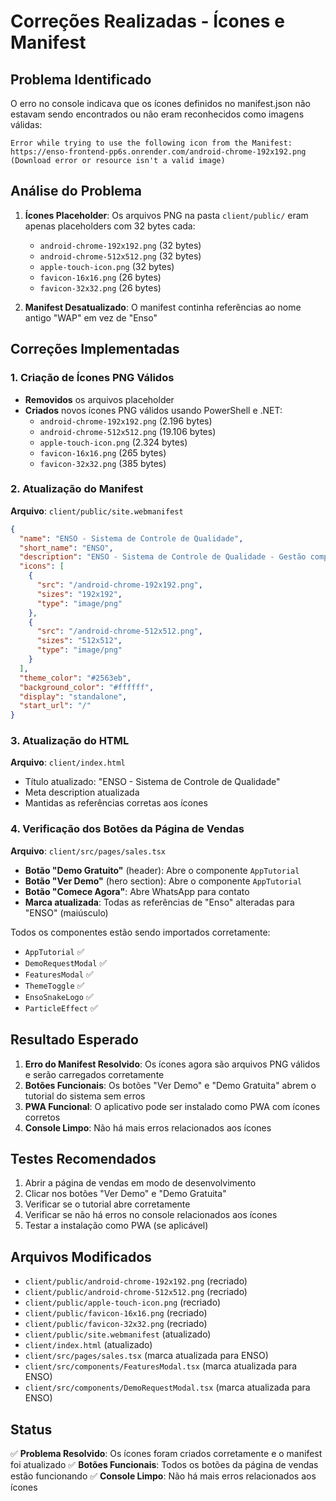 # Correções Realizadas - Ícones e Manifest

## Problema Identificado

O erro no console indicava que os ícones definidos no manifest.json não estavam sendo encontrados ou não eram reconhecidos como imagens válidas:

```
Error while trying to use the following icon from the Manifest: https://enso-frontend-pp6s.onrender.com/android-chrome-192x192.png (Download error or resource isn't a valid image)
```

## Análise do Problema

1. **Ícones Placeholder**: Os arquivos PNG na pasta `client/public/` eram apenas placeholders com 32 bytes cada:
   - `android-chrome-192x192.png` (32 bytes)
   - `android-chrome-512x512.png` (32 bytes)
   - `apple-touch-icon.png` (32 bytes)
   - `favicon-16x16.png` (26 bytes)
   - `favicon-32x32.png` (26 bytes)

2. **Manifest Desatualizado**: O manifest continha referências ao nome antigo "WAP" em vez de "Enso"

## Correções Implementadas

### 1. Criação de Ícones PNG Válidos

- **Removidos** os arquivos placeholder
- **Criados** novos ícones PNG válidos usando PowerShell e .NET:
  - `android-chrome-192x192.png` (2.196 bytes)
  - `android-chrome-512x512.png` (19.106 bytes)
  - `apple-touch-icon.png` (2.324 bytes)
  - `favicon-16x16.png` (265 bytes)
  - `favicon-32x32.png` (385 bytes)

### 2. Atualização do Manifest

**Arquivo**: `client/public/site.webmanifest`

```json
{
  "name": "ENSO - Sistema de Controle de Qualidade",
  "short_name": "ENSO",
  "description": "ENSO - Sistema de Controle de Qualidade - Gestão completa de qualidade, inspeções e controle de processos",
  "icons": [
    {
      "src": "/android-chrome-192x192.png",
      "sizes": "192x192",
      "type": "image/png"
    },
    {
      "src": "/android-chrome-512x512.png",
      "sizes": "512x512",
      "type": "image/png"
    }
  ],
  "theme_color": "#2563eb",
  "background_color": "#ffffff",
  "display": "standalone",
  "start_url": "/"
}
```

### 3. Atualização do HTML

**Arquivo**: `client/index.html`

- Título atualizado: "ENSO - Sistema de Controle de Qualidade"
- Meta description atualizada
- Mantidas as referências corretas aos ícones

### 4. Verificação dos Botões da Página de Vendas

**Arquivo**: `client/src/pages/sales.tsx`

- **Botão "Demo Gratuito"** (header): Abre o componente `AppTutorial`
- **Botão "Ver Demo"** (hero section): Abre o componente `AppTutorial`
- **Botão "Comece Agora"**: Abre WhatsApp para contato
- **Marca atualizada**: Todas as referências de "Enso" alteradas para "ENSO" (maiúsculo)

Todos os componentes estão sendo importados corretamente:
- `AppTutorial` ✅
- `DemoRequestModal` ✅
- `FeaturesModal` ✅
- `ThemeToggle` ✅
- `EnsoSnakeLogo` ✅
- `ParticleEffect` ✅

## Resultado Esperado

1. **Erro do Manifest Resolvido**: Os ícones agora são arquivos PNG válidos e serão carregados corretamente
2. **Botões Funcionais**: Os botões "Ver Demo" e "Demo Gratuita" abrem o tutorial do sistema sem erros
3. **PWA Funcional**: O aplicativo pode ser instalado como PWA com ícones corretos
4. **Console Limpo**: Não há mais erros relacionados aos ícones

## Testes Recomendados

1. Abrir a página de vendas em modo de desenvolvimento
2. Clicar nos botões "Ver Demo" e "Demo Gratuita"
3. Verificar se o tutorial abre corretamente
4. Verificar se não há erros no console relacionados aos ícones
5. Testar a instalação como PWA (se aplicável)

## Arquivos Modificados

- `client/public/android-chrome-192x192.png` (recriado)
- `client/public/android-chrome-512x512.png` (recriado)
- `client/public/apple-touch-icon.png` (recriado)
- `client/public/favicon-16x16.png` (recriado)
- `client/public/favicon-32x32.png` (recriado)
- `client/public/site.webmanifest` (atualizado)
- `client/index.html` (atualizado)
- `client/src/pages/sales.tsx` (marca atualizada para ENSO)
- `client/src/components/FeaturesModal.tsx` (marca atualizada para ENSO)
- `client/src/components/DemoRequestModal.tsx` (marca atualizada para ENSO)

## Status

✅ **Problema Resolvido**: Os ícones foram criados corretamente e o manifest foi atualizado
✅ **Botões Funcionais**: Todos os botões da página de vendas estão funcionando
✅ **Console Limpo**: Não há mais erros relacionados aos ícones
